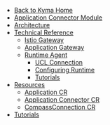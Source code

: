 <!-- markdown-link-check-disable -->
* [Back to Kyma Home](/)
* [Application Connector Module](/application-connector-manager/user/README.md)
* [Architecture](/application-connector-manager/user/00-10-architecture.md)
* [Technical Reference](/application-connector-manager/user/technical-reference/README.md)
  * [Istio Gateway](/application-connector-manager/user/technical-reference/runtime-agent/02-10-istio-gateway.md)
  * [Application Gateway](/application-connector-manager/user/technical-reference/runtime-agent/02-20-application-gateway.md)
  * [Runtime Agent](/application-connector-manager/user/technical-reference/runtime-agent/README.md)
    * [UCL Connection](/application-connector-manager/user/technical-reference/runtime-agent/03-10-ucl-connection.md)
    * [Configuring Runtime](/application-connector-manager/user/technical-reference/runtime-agent/03-20-configuring-runtime.md)
    * [Tutorials](/application-connector-manager/user/technical-reference/runtime-agent/tutorials/README.md)
* [Resources](/application-connector-manager/user/resources/README.md)
  * [Application CR](/application-connector-manager/user/resources/04-10-application.md)
  * [Application Connector CR](/application-connector-manager/user/resources/04-30-application-connector.md)
  * [CompassConnection CR](/application-connector-manager/user/resources/04-20-compassconnection.md)
* [Tutorials](/application-connector-manager/user/tutorials/README.md)
<!-- markdown-link-check-enable -->